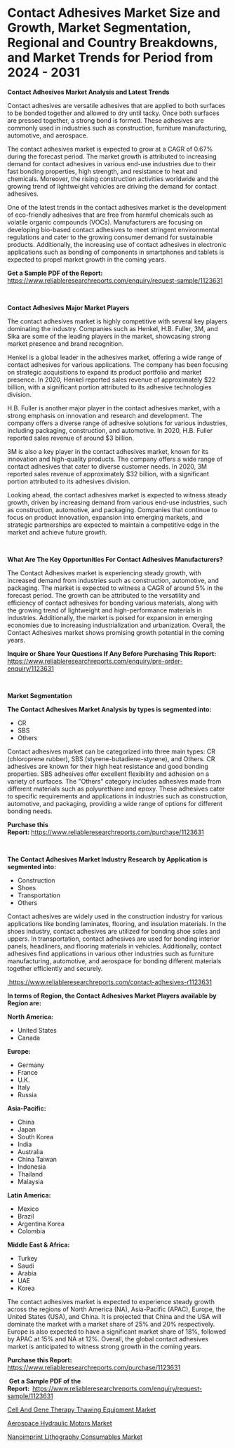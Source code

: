 <p><h1>Contact Adhesives Market Size and Growth, Market Segmentation, Regional and Country Breakdowns, and Market Trends for Period from 2024 -  2031</h1></p><p><strong>Contact Adhesives Market Analysis and Latest Trends</strong></p>
<p><p>Contact adhesives are versatile adhesives that are applied to both surfaces to be bonded together and allowed to dry until tacky. Once both surfaces are pressed together, a strong bond is formed. These adhesives are commonly used in industries such as construction, furniture manufacturing, automotive, and aerospace.</p><p>The contact adhesives market is expected to grow at a CAGR of 0.67% during the forecast period. The market growth is attributed to increasing demand for contact adhesives in various end-use industries due to their fast bonding properties, high strength, and resistance to heat and chemicals. Moreover, the rising construction activities worldwide and the growing trend of lightweight vehicles are driving the demand for contact adhesives.</p><p>One of the latest trends in the contact adhesives market is the development of eco-friendly adhesives that are free from harmful chemicals such as volatile organic compounds (VOCs). Manufacturers are focusing on developing bio-based contact adhesives to meet stringent environmental regulations and cater to the growing consumer demand for sustainable products. Additionally, the increasing use of contact adhesives in electronic applications such as bonding of components in smartphones and tablets is expected to propel market growth in the coming years.</p></p>
<p><strong>Get a Sample PDF of the Report:&nbsp;</strong> <a href="https://www.reliableresearchreports.com/enquiry/request-sample/1123631">https://www.reliableresearchreports.com/enquiry/request-sample/1123631</a></p>
<p>&nbsp;</p>
<p><strong>Contact Adhesives Major Market Players</strong></p>
<p><p>The contact adhesives market is highly competitive with several key players dominating the industry. Companies such as Henkel, H.B. Fuller, 3M, and Sika are some of the leading players in the market, showcasing strong market presence and brand recognition.</p><p>Henkel is a global leader in the adhesives market, offering a wide range of contact adhesives for various applications. The company has been focusing on strategic acquisitions to expand its product portfolio and market presence. In 2020, Henkel reported sales revenue of approximately $22 billion, with a significant portion attributed to its adhesive technologies division.</p><p>H.B. Fuller is another major player in the contact adhesives market, with a strong emphasis on innovation and research and development. The company offers a diverse range of adhesive solutions for various industries, including packaging, construction, and automotive. In 2020, H.B. Fuller reported sales revenue of around $3 billion.</p><p>3M is also a key player in the contact adhesives market, known for its innovation and high-quality products. The company offers a wide range of contact adhesives that cater to diverse customer needs. In 2020, 3M reported sales revenue of approximately $32 billion, with a significant portion attributed to its adhesives division.</p><p>Looking ahead, the contact adhesives market is expected to witness steady growth, driven by increasing demand from various end-use industries, such as construction, automotive, and packaging. Companies that continue to focus on product innovation, expansion into emerging markets, and strategic partnerships are expected to maintain a competitive edge in the market and achieve future growth.</p></p>
<p>&nbsp;</p>
<p><strong>What Are The Key Opportunities For Contact Adhesives Manufacturers?</strong></p>
<p><p>The Contact Adhesives market is experiencing steady growth, with increased demand from industries such as construction, automotive, and packaging. The market is expected to witness a CAGR of around 5% in the forecast period. The growth can be attributed to the versatility and efficiency of contact adhesives for bonding various materials, along with the growing trend of lightweight and high-performance materials in industries. Additionally, the market is poised for expansion in emerging economies due to increasing industrialization and urbanization. Overall, the Contact Adhesives market shows promising growth potential in the coming years.</p></p>
<p><strong>Inquire or Share Your Questions If Any Before Purchasing This Report:</strong> <a href="https://www.reliableresearchreports.com/enquiry/pre-order-enquiry/1123631">https://www.reliableresearchreports.com/enquiry/pre-order-enquiry/1123631</a></p>
<p>&nbsp;</p>
<p><strong>Market Segmentation</strong></p>
<p><strong>The Contact Adhesives Market Analysis by types is segmented into:</strong></p>
<p><ul><li>CR</li><li>SBS</li><li>Others</li></ul></p>
<p><p>Contact adhesives market can be categorized into three main types: CR (chloroprene rubber), SBS (styrene-butadiene-styrene), and Others. CR adhesives are known for their high heat resistance and good bonding properties. SBS adhesives offer excellent flexibility and adhesion on a variety of surfaces. The "Others" category includes adhesives made from different materials such as polyurethane and epoxy. These adhesives cater to specific requirements and applications in industries such as construction, automotive, and packaging, providing a wide range of options for different bonding needs.</p></p>
<p><strong>Purchase this Report:&nbsp;</strong><a href="https://www.reliableresearchreports.com/purchase/1123631">https://www.reliableresearchreports.com/purchase/1123631</a></p>
<p>&nbsp;</p>
<p><strong>The Contact Adhesives Market Industry Research by Application is segmented into:</strong></p>
<p><ul><li>Construction</li><li>Shoes</li><li>Transportation</li><li>Others</li></ul></p>
<p><p>Contact adhesives are widely used in the construction industry for various applications like bonding laminates, flooring, and insulation materials. In the shoes industry, contact adhesives are utilized for bonding shoe soles and uppers. In transportation, contact adhesives are used for bonding interior panels, headliners, and flooring materials in vehicles. Additionally, contact adhesives find applications in various other industries such as furniture manufacturing, automotive, and aerospace for bonding different materials together efficiently and securely.</p></p>
<p><a href="https://www.reliableresearchreports.com/contact-adhesives-r1123631">&nbsp;https://www.reliableresearchreports.com/contact-adhesives-r1123631</a></p>
<p><strong>In terms of Region, the Contact Adhesives Market Players available by Region are:</strong></p>
<p>
    <p> <strong> North America: </strong>
        <ul>
            <li>United States</li>
            <li>Canada</li>
        </ul>
        </p> 
    <p> <strong> Europe: </strong>
        <ul>
            <li>Germany</li>
            <li>France</li>
            <li>U.K.</li>
            <li>Italy</li>
            <li>Russia</li>
        </ul>
        </p> 
    <p> <strong> Asia-Pacific: </strong>
        <ul>
            <li>China</li>
            <li>Japan</li>
            <li>South Korea</li>
            <li>India</li>
            <li>Australia</li>
            <li>China Taiwan</li>
            <li>Indonesia</li>
            <li>Thailand</li>
            <li>Malaysia</li>
        </ul>
        </p> 
    <p> <strong> Latin America: </strong>
        <ul>
            <li>Mexico</li>
            <li>Brazil</li>
            <li>Argentina Korea</li>
            <li>Colombia</li>
        </ul>
        </p> 
    <p> <strong> Middle East & Africa: </strong>
        <ul>
            <li>Turkey</li>
            <li>Saudi</li>
            <li>Arabia</li>
            <li>UAE</li>
            <li>Korea</li>
        </ul>
    </p>
    </p>
<p><p>The contact adhesives market is expected to experience steady growth across the regions of North America (NA), Asia-Pacific (APAC), Europe, the United States (USA), and China. It is projected that China and the USA will dominate the market with a market share of 25% and 20% respectively. Europe is also expected to have a significant market share of 18%, followed by APAC at 15% and NA at 12%. Overall, the global contact adhesives market is anticipated to witness strong growth in the coming years.</p></p>
<p><strong>Purchase this Report: </strong><a href="https://www.reliableresearchreports.com/purchase/1123631">https://www.reliableresearchreports.com/purchase/1123631</a></p>
<p>&nbsp;<strong>Get a Sample PDF of the Report:&nbsp;&nbsp;</strong><a href="https://www.reliableresearchreports.com/enquiry/request-sample/1123631">https://www.reliableresearchreports.com/enquiry/request-sample/1123631</a></p>
<p><strong></strong></p>
<p><p><a href="https://github.com/baileope6754/Market-Research-Report-List-1/blob/main/cell-and-gene-therapy-thawing-equipment-market.md">Cell And Gene Therapy Thawing Equipment Market</a></p><p><a href="https://github.com/mdmasty/Market-Research-Report-List-1/blob/main/aerospace-hydraulic-motors-market.md">Aerospace Hydraulic Motors Market</a></p><p><a href="https://github.com/salfordkingie/Market-Research-Report-List-1/blob/main/nanoimprint-lithography-consumables-market.md">Nanoimprint Lithography Consumables Market</a></p></p>